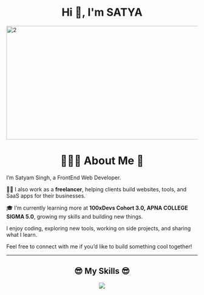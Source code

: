 <h1 align="center">Hi 👋, I'm SATYA</h1>

 
<img width="1400" height="300" alt="2" src="https://github.com/user-attachments/assets/9f850d32-fb0a-47dd-8dc7-8da5008b1146" />

<h1 align="center">🙋🏻‍♂️ About Me 👋</h1>

I’m Satyam Singh, a FrontEnd Web Developer.

🧑‍💻 I also work as a **freelancer**, helping clients build websites, tools, and SaaS apps for their businesses.

🎓 I’m currently learning more at **100xDevs Cohort 3.0, APNA COLLEGE SIGMA 5.0**, growing my skills and building new things.

I enjoy coding, exploring new tools, working on side projects, and sharing what I learn.

Feel free to connect with me if you’d like to build something cool together!

---
<h2 align="center">😎 My Skills 😎</h2>

<p align="center">
<img src="https://skillicons.dev/icons?i=html,css,javascript,tailwindcss,sass,materialui,ts,mongo,express,react,nodejs,nextjs,java,mysql,git,github,postman,vscode,bash,powershell,notion,npm,vite&perline=8">
</p>
